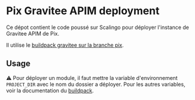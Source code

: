 # Pix Gravitee APIM deployment

Ce dépot contient le code poussé sur Scalingo pour déployer l'instance de Gravitee APIM de Pix.

Il utilise le [buildpack gravitee sur la branche pix][buildpack-gravitee].

## Usage

⚠️ Pour déployer un module, il faut mettre la variable d'environnement `PROJECT_DIR` avec le nom du dossier a déployer. Pour les autres variables, voir la documentation du [buildpack][buildpack-gravitee].

[buildpack-gravitee]: https://github.com/1024pix/gravitee-buildpack2/tree/pix
